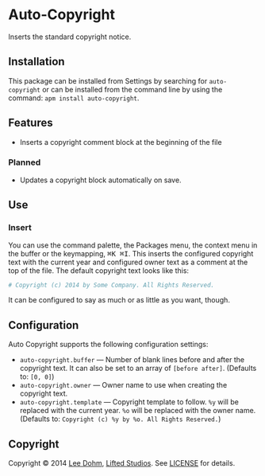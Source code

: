 # Auto-Copyright

Inserts the standard copyright notice.

## Installation

This package can be installed from Settings by searching for `auto-copyright` or can be installed from the command line by using the command: `apm install auto-copyright`.

## Features

* Inserts a copyright comment block at the beginning of the file

### Planned

* Updates a copyright block automatically on save.

## Use

### Insert

You can use the command palette, the Packages menu, the context menu in the buffer or the keymapping, <kbd>⌘K ⌘I</kbd>. This inserts the configured copyright text with the current year and configured owner text as a comment at the top of the file. The default copyright text looks like this:

```ruby
# Copyright (c) 2014 by Some Company. All Rights Reserved.
```

It can be configured to say as much or as little as you want, though.

## Configuration

Auto Copyright supports the following configuration settings:

* `auto-copyright.buffer` &mdash; Number of blank lines before and after the copyright text. It can also be set to an array of `[before after]`. (Defaults to: `[0, 0]`)
* `auto-copyright.owner` &mdash; Owner name to use when creating the copyright text.
* `auto-copyright.template` &mdash; Copyright template to follow. `%y` will be replaced with the current year. `%o` will be replaced with the owner name. (Defaults to: `Copyright (c) %y by %o. All Rights Reserved.`)

## Copyright

Copyright &copy; 2014 [Lee Dohm](http://www.lee-dohm.com), [Lifted Studios](http://www.liftedstudios.com). See [LICENSE](LICENSE.md) for details.
